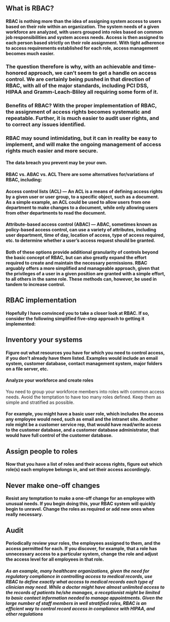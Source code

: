 ## What is RBAC?

#### RBAC is nothing more than the idea of assigning system access to users based on their role within an organization. The system needs of a given workforce are analyzed, with users grouped into roles based on common job responsibilities and system access needs. Access is then assigned to each person based strictly on their role assignment. With tight adherence to access requirements established for each role, access management becomes much easier.

### The question therefore is why, with an achievable and time-honored approach, we can’t seem to get a handle on access control. We are certainly being pushed in that direction of RBAC, with all of the major standards, including PCI DSS, HIPAA and Gramm-Leach-Bliley all requiring some form of it.

### Benefits of RBAC? With the proper implementation of RBAC, the assignment of access rights becomes systematic and repeatable. Further, it is much easier to audit user rights, and to correct any issues identified.

### RBAC may sound intimidating, but it can in reality be easy to implement, and will make the ongoing management of access rights much easier and more secure.

#### The data breach you prevent may be your own.

#### RBAC vs. ABAC vs. ACL There are some alternatives for/variations of RBAC, including:

#### Access control lists (ACL) — An ACL is a means of defining access rights by a given user or user group, to a specific object, such as a document. As a simple example, an ACL could be used to allow users from one department to make changes to a document, while only allowing users from other departments to read the document.

#### Attribute-based access control (ABAC) — ABAC, sometimes known as policy-based access control, can use a variety of attributes, including user department, time of day, location of access, type of access required, etc. to determine whether a user’s access request should be granted.

#### Both of these options provide additional granularity of controls beyond the basic concept of RBAC, but can also greatly expand the effort required to create and maintain the necessary permissions. RBAC arguably offers a more simplified and manageable approach, given that the privileges of a user in a given position are granted with a simple effort, to all others in the same role. These methods can, however, be used in tandem to increase control.

## RBAC implementation

#### Hopefully I have convinced you to take a closer look at RBAC. If so, consider the following simplified five-step approach to getting it implemented:

## Inventory your systems

#### Figure out what resources you have for which you need to control access, if you don't already have them listed. Examples would include an email system, customer database, contact management system, major folders on a file server, etc.

#### Analyze your workforce and create roles
You need to group your workforce members into roles with common access needs. Avoid the temptation to have too many roles defined. Keep them as simple and stratified as possible.

#### For example, you might have a basic user role, which includes the access any employee would need, such as email and the intranet site. Another role might be a customer service rep, that would have read/write access to the customer database, and a customer database administrator, that would have full control of the customer database.

## Assign people to roles

#### Now that you have a list of roles and their access rights, figure out which role(s) each employee belongs in, and set their access accordingly.

## Never make one-off changes

#### Resist any temptation to make a one-off change for an employee with unusual needs. If you begin doing this, your RBAC system will quickly begin to unravel. Change the roles as required or add new ones when really necessary.

## Audit

#### Periodically review your roles, the employees assigned to them, and the access permitted for each. If you discover, for example, that a role has unnecessary access to a particular system, change the role and adjust the access level for all employees in that role.

##### As an example, many healthcare organizations, given the need for regulatory compliance in controlling access to medical records, use RBAC to define exactly what access to medical records each type of clinician may need. While a doctor might have almost unlimited access to the records of patients he/she manages, a receptionist might be limited to basic contact information needed to manage appointments. Given the large number of staff members in well stratified roles, RBAC is an efficient way to control record access in compliance with HIPAA, and other regulations